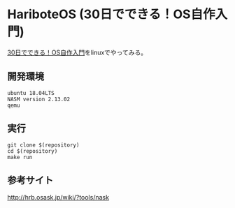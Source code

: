 # HariboteOS (30日でできる！OS自作入門)
[30日でできる！OS自作入門](https://www.amazon.co.jp/30%E6%97%A5%E3%81%A7%E3%81%A7%E3%81%8D%E3%82%8B-OS%E8%87%AA%E4%BD%9C%E5%85%A5%E9%96%80-%E5%B7%9D%E5%90%88-%E7%A7%80%E5%AE%9F-ebook/dp/B00IR1HYI0)をlinuxでやってみる。

## 開発環境
```
ubuntu 18.04LTS 
NASM version 2.13.02 
qemu 
```

## 実行
```
git clone $(repository)
cd $(repository)
make run
```

## 参考サイト
http://hrb.osask.jp/wiki/?tools/nask